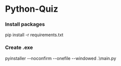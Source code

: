 # Python-Quiz

### Install packages

pip install -r requirements.txt

### Create .exe

pyinstaller --noconfirm --onefile --windowed .\main.py
